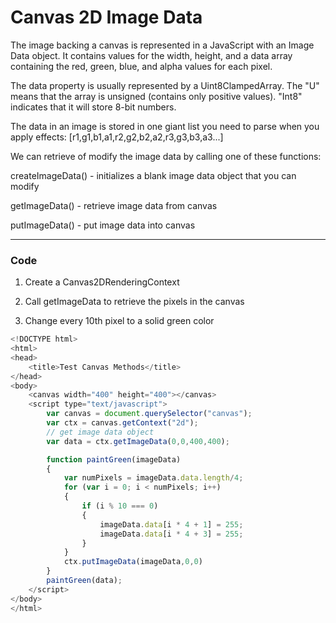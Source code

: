 # Canvas 2D Image Data

The image backing a canvas is represented in a JavaScript with an Image Data object. It contains values for the width, height, and a data array containing the red, green, blue, and alpha values for each pixel.

The data property is usually represented by a Uint8ClampedArray. The "U" means that the array is unsigned (contains only positive values). "Int8" indicates that it will store 8-bit numbers.

The data in an image is stored in one giant list you need to parse when you apply effects: [r1,g1,b1,a1,r2,g2,b2,a2,r3,g3,b3,a3...]

We can retrieve of modify the image data by calling one of these functions:

createImageData() - initializes a blank image data object that you can modify

getImageData() - retrieve image data from canvas

putImageData() - put image data into canvas

***

### Code

1. Create a Canvas2DRenderingContext

2. Call getImageData to retrieve the pixels in the canvas

3. Change every 10th pixel to a solid green color

```js
<!DOCTYPE html>
<html>
<head>
	<title>Test Canvas Methods</title>
</head>
<body>
	<canvas width="400" height="400"></canvas>
	<script type="text/javascript">
		var canvas = document.querySelector("canvas");
		var ctx = canvas.getContext("2d");
		// get image data object
		var data = ctx.getImageData(0,0,400,400);

		function paintGreen(imageData)
		{
			var numPixels = imageData.data.length/4;
			for (var i = 0; i < numPixels; i++)
			{
				if (i % 10 === 0)
				{
					imageData.data[i * 4 + 1] = 255;
					imageData.data[i * 4 + 3] = 255;
				}
			}
			ctx.putImageData(imageData,0,0)
		}
		paintGreen(data);
	</script>
</body>
</html>
```
